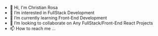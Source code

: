 - 👋 Hi, I'm Christian Rosa
- 👀 I’m interested in FullStack Development
- 🌱 I’m currently learning Front-End Development
- 💞️ I’m looking to collaborate on Any FullStack/Front-End React Projects
- 📫 How to reach me ...

<!---
ChristianRosa518/ChristianRosa518 is a ✨ special ✨ repository because its `README.md` (this file) appears on your GitHub profile.
You can click the Preview link to take a look at your changes.
--->
